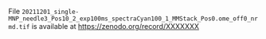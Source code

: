 File `20211201_single-MNP_needle3_Pos10_2_exp100ms_spectraCyan100_1_MMStack_Pos0.ome_off0_nrmd.tif` is available at https://zenodo.org/record/XXXXXXX
